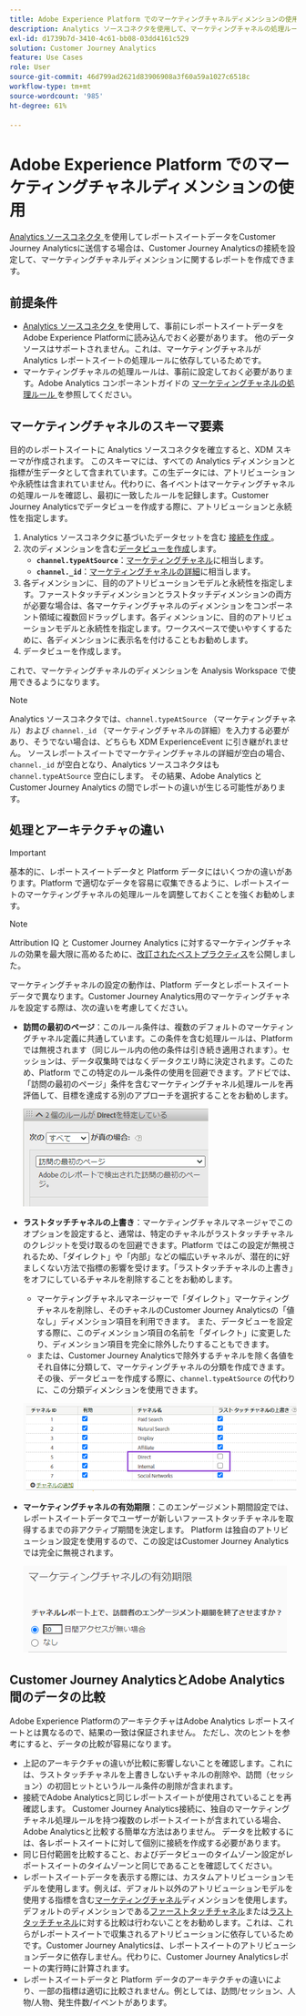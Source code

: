```yaml
---
title: Adobe Experience Platform でのマーケティングチャネルディメンションの使用
description: Analytics ソースコネクタを使用して、マーケティングチャネルの処理ルールをAdobe Experience Platformに取り込みます。
exl-id: d1739b7d-3410-4c61-bb08-03dd4161c529
solution: Customer Journey Analytics
feature: Use Cases
role: User
source-git-commit: 46d799ad2621d83906908a3f60a59a1027c6518c
workflow-type: tm+mt
source-wordcount: '985'
ht-degree: 61%

---
```


# Adobe Experience Platform でのマーケティングチャネルディメンションの使用

[Analytics ソースコネクタ ](https://experienceleague.adobe.com/docs/experience-platform/sources/connectors/adobe-applications/analytics.html?lang=ja) を使用してレポートスイートデータをCustomer Journey Analyticsに送信する場合は、Customer Journey Analyticsの接続を設定して、マーケティングチャネルディメンションに関するレポートを作成できます。

## 前提条件

* [Analytics ソースコネクタ ](https://experienceleague.adobe.com/docs/experience-platform/sources/connectors/adobe-applications/analytics.html?lang=ja) を使用して、事前にレポートスイートデータをAdobe Experience Platformに読み込んでおく必要があります。 他のデータソースはサポートされません。これは、マーケティングチャネルが Analytics レポートスイートの処理ルールに依存しているためです。
* マーケティングチャネルの処理ルールは、事前に設定しておく必要があります。Adobe Analytics コンポーネントガイドの [ マーケティングチャネルの処理ルール ](https://experienceleague.adobe.com/docs/analytics/admin/admin-tools/manage-report-suites/edit-report-suite/marketing-channels/c-rules.html?lang=ja) を参照してください。

## マーケティングチャネルのスキーマ要素

目的のレポートスイートに Analytics ソースコネクタを確立すると、XDM スキーマが作成されます。 このスキーマには、すべての Analytics ディメンションと指標が生データとして含まれています。この生データには、アトリビューションや永続性は含まれていません。代わりに、各イベントはマーケティングチャネルの処理ルールを確認し、最初に一致したルールを記録します。Customer Journey Analyticsでデータビューを作成する際に、アトリビューションと永続性を指定します。

1. Analytics ソースコネクタに基づいたデータセットを含む [ 接続を作成 ](/help/connections/create-connection.md)。
2. 次のディメンションを含む[データビューを作成](/help/data-views/create-dataview.md)します。
   * **`channel.typeAtSource`**：[マーケティングチャネル](https://experienceleague.adobe.com/docs/analytics/components/dimensions/marketing-channel.html?lang=ja)に相当します。
   * **`channel._id`**：[マーケティングチャネルの詳細](https://experienceleague.adobe.com/docs/analytics/components/dimensions/marketing-detail.html?lang=ja)に相当します。
3. 各ディメンションに、目的のアトリビューションモデルと永続性を指定します。ファーストタッチディメンションとラストタッチディメンションの両方が必要な場合は、各マーケティングチャネルのディメンションをコンポーネント領域に複数回ドラッグします。各ディメンションに、目的のアトリビューションモデルと永続性を指定します。ワークスペースで使いやすくするために、各ディメンションに表示名を付けることもお勧めします。
4. データビューを作成します。

これで、マーケティングチャネルのディメンションを Analysis Workspace で使用できるようになります。

>[!NOTE]
>
> Analytics ソースコネクタでは、`channel.typeAtSource` （マーケティングチャネル）および `channel._id` （マーケティングチャネルの詳細）を入力する必要があり、そうでない場合は、どちらも XDM ExperienceEvent に引き継がれません。 ソースレポートスイートでマーケティングチャネルの詳細が空白の場合、`channel._id` が空白となり、Analytics ソースコネクタはも `channel.typeAtSource` 空白にします。 その結果、Adobe Analytics と Customer Journey Analytics の間でレポートの違いが生じる可能性があります。

## 処理とアーキテクチャの違い

>[!IMPORTANT]
>
>基本的に、レポートスイートデータと Platform データにはいくつかの違いがあります。Platform で適切なデータを容易に収集できるように、レポートスイートのマーケティングチャネルの処理ルールを調整しておくことを強くお勧めします。

>[!NOTE]
>
>Attribution IQ と Customer Journey Analytics に対するマーケティングチャネルの効果を最大限に高めるために、[改訂されたベストプラクティス](https://experienceleague.adobe.com/docs/analytics/components/marketing-channels/mchannel-best-practices.html?lang=ja)を公開しました。

マーケティングチャネルの設定の動作は、Platform データとレポートスイートデータで異なります。Customer Journey Analytics用のマーケティングチャネルを設定する際は、次の違いを考慮してください。

* **訪問の最初のページ**：このルール条件は、複数のデフォルトのマーケティングチャネル定義に共通しています。この条件を含む処理ルールは、Platform では無視されます（同じルール内の他の条件は引き続き適用されます）。セッションは、データ収集時ではなくデータクエリ時に決定されます。このため、Platform でこの特定のルール条件の使用を回避できます。アドビでは、「訪問の最初のページ」条件を含むマーケティングチャネル処理ルールを再評価して、目標を達成する別のアプローチを選択することをお勧めします。

  ![訪問の最初のページ](../assets/first-page-of-visit.png)

* **ラストタッチチャネルの上書き**：マーケティングチャネルマネージャでこのオプションを設定すると、通常は、特定のチャネルがラストタッチチャネルのクレジットを受け取るのを回避できます。Platform ではこの設定が無視されるため、「ダイレクト」や「内部」などの幅広いチャネルが、潜在的に好ましくない方法で指標の影響を受けます。「ラストタッチチャネルの上書き」をオフにしているチャネルを削除することをお勧めします。
   * マーケティングチャネルマネージャーで「ダイレクト」マーケティングチャネルを削除し、そのチャネルのCustomer Journey Analyticsの「値なし」ディメンション項目を利用できます。 また、データビューを設定する際に、このディメンション項目の名前を「ダイレクト」に変更したり、ディメンション項目を完全に除外したりすることもできます。
   * または、Customer Journey Analyticsで除外するチャネルを除く各値をそれ自体に分類して、マーケティングチャネルの分類を作成できます。 その後、データビューを作成する際に、`channel.typeAtSource` の代わりに、この分類ディメンションを使用できます。

  ![ラストタッチチャネルの上書き](../assets/override-last-touch-channel.png)

* **マーケティングチャネルの有効期限**：このエンゲージメント期間設定では、レポートスイートデータでユーザーが新しいファーストタッチチャネルを取得するまでの非アクティブ期間を決定します。 Platform は独自のアトリビューション設定を使用するので、この設定はCustomer Journey Analyticsでは完全に無視されます。

  ![マーケティングチャネルの有効期限](../assets/marketing-channel-expiration.png)

## Customer Journey AnalyticsとAdobe Analytics間のデータの比較

Adobe Experience PlatformのアーキテクチャはAdobe Analytics レポートスイートとは異なるので、結果の一致は保証されません。 ただし、次のヒントを参考にすると、データの比較が容易になります。

* 上記のアーキテクチャの違いが比較に影響しないことを確認します。これには、ラストタッチチャネルを上書きしないチャネルの削除や、訪問（セッション）の初回ヒットというルール条件の削除が含まれます。
* 接続でAdobe Analyticsと同じレポートスイートが使用されていることを再確認します。 Customer Journey Analytics接続に、独自のマーケティングチャネル処理ルールを持つ複数のレポートスイートが含まれている場合、Adobe Analyticsと比較する簡単な方法はありません。 データを比較するには、各レポートスイートに対して個別に接続を作成する必要があります。
* 同じ日付範囲を比較すること、およびデータビューのタイムゾーン設定がレポートスイートのタイムゾーンと同じであることを確認してください。
* レポートスイートデータを表示する際には、カスタムアトリビューションモデルを使用します。例えば、デフォルト以外のアトリビューションモデルを使用する指標を含む[マーケティングチャネル](https://experienceleague.adobe.com/docs/analytics/components/dimensions/marketing-channel.html?lang=ja)ディメンションを使用します。デフォルトのディメンションである[ファーストタッチチャネル](https://experienceleague.adobe.com/docs/analytics/components/dimensions/first-touch-channel.html?lang=ja)または[ラストタッチチャネル](https://experienceleague.adobe.com/docs/analytics/components/dimensions/last-touch-channel.html?lang=ja)に対する比較は行わないことをお勧めします。これは、これらがレポートスイートで収集されるアトリビューションに依存しているためです。Customer Journey Analyticsは、レポートスイートのアトリビューションデータに依存しません。代わりに、Customer Journey Analyticsレポートの実行時に計算されます。
* レポートスイートデータと Platform データのアーキテクチャの違いにより、一部の指標は適切に比較されません。例としては、訪問/セッション、人物/人物、発生件数/イベントがあります。
